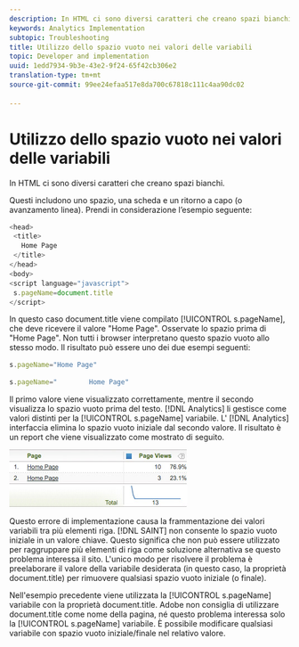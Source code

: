 ```yaml
---
description: In HTML ci sono diversi caratteri che creano spazi bianchi.
keywords: Analytics Implementation
subtopic: Troubleshooting
title: Utilizzo dello spazio vuoto nei valori delle variabili
topic: Developer and implementation
uuid: 1edd7934-9b3e-43e2-9f24-65f42cb306e2
translation-type: tm+mt
source-git-commit: 99ee24efaa517e8da700c67818c111c4aa90dc02

---
```



# Utilizzo dello spazio vuoto nei valori delle variabili

In HTML ci sono diversi caratteri che creano spazi bianchi.

Questi includono uno spazio, una scheda e un ritorno a capo (o avanzamento linea). Prendi in considerazione l’esempio seguente:

```js
<head> 
 <title> 
   Home Page 
 </title> 
</head> 
<body> 
<script language="javascript"> 
 s.pageName=document.title 
</script> 
```

In questo caso document.title viene compilato [!UICONTROL s.pageName], che deve ricevere il valore "Home Page". Osservate lo spazio prima di "Home Page". Non tutti i browser interpretano questo spazio vuoto allo stesso modo. Il risultato può essere uno dei due esempi seguenti:

```js
s.pageName="Home Page"
```

```js
s.pageName="        Home Page"
```

Il primo valore viene visualizzato correttamente, mentre il secondo visualizza lo spazio vuoto prima del testo. [!DNL Analytics] li gestisce come valori distinti per la [!UICONTROL s.pageName] variabile. L' [!DNL Analytics] interfaccia elimina lo spazio vuoto iniziale dal secondo valore. Il risultato è un report che viene visualizzato come mostrato di seguito.

![](assets/white_space.jpg)

Questo errore di implementazione causa la frammentazione dei valori variabili tra più elementi riga. [!DNL SAINT] non consente lo spazio vuoto iniziale in un valore chiave. Questo significa che non può essere utilizzato per raggruppare più elementi di riga come soluzione alternativa se questo problema interessa il sito. L'unico modo per risolvere il problema è preelaborare il valore della variabile desiderata (in questo caso, la proprietà document.title) per rimuovere qualsiasi spazio vuoto iniziale (o finale).

Nell'esempio precedente viene utilizzata la [!UICONTROL s.pageName] variabile con la proprietà document.title. Adobe non consiglia di utilizzare document.title come nome della pagina, né questo problema interessa solo la [!UICONTROL s.pageName] variabile. È possibile modificare qualsiasi variabile con spazio vuoto iniziale/finale nel relativo valore.
